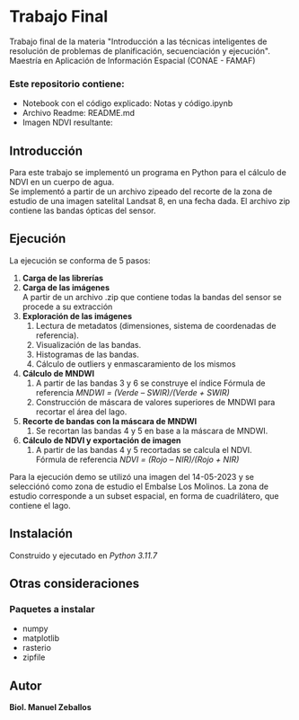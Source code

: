 # Trabajo Final  
Trabajo final de la materia "Introducción a las técnicas inteligentes de resolución de problemas de planificación, secuenciación y ejecución". Maestría en Aplicación de Información Espacial (CONAE - FAMAF)
### Este repositorio contiene:
- Notebook con el código explicado: Notas y código.ipynb
- Archivo Readme: README.md
- Imagen NDVI resultante: 
## Introducción  
Para este trabajo se implementó un programa en Python para el cálculo de NDVI en un cuerpo de agua.  
Se implementó a partir de un archivo zipeado del recorte de la zona de estudio de una imagen satelital Landsat 8, en una fecha dada. El archivo zip contiene las bandas ópticas del sensor.
## Ejecución
La ejecución se conforma de 5 pasos:
1. **Carga de las librerías**
2. **Carga de las imágenes**  
    A partir de un archivo .zip que contiene todas la bandas del sensor se procede a su extracción
3. **Exploración de las imágenes**
   1. Lectura de metadatos (dimensiones, sistema de coordenadas de referencia).
   2. Visualización de las bandas.
   3. Histogramas de las bandas.
   4. Cálculo de outliers y enmascaramiento de los mismos
4. **Cálculo de MNDWI**
   1. A partir de las bandas 3 y 6 se construye el índice
   Fórmula de referencia *MNDWI = (Verde – SWIR)/(Verde + SWIR)*   
   2. Construcción de máscara de valores superiores de MNDWI para recortar el área del lago.
5. **Recorte de bandas con la máscara de MNDWI**
   1. Se recortan las bandas 4 y 5 en base a la máscara de MNDWI.
6. **Cálculo de NDVI y exportación de imagen**
   1. A partir de las bandas 4 y 5 recortadas se calcula el NDVI.  
   Fórmula de referencia *NDVI = (Rojo – NIR)/(Rojo + NIR)*

Para la ejecución demo se utilizó una imagen del 14-05-2023 y se selecciónó como zona de estudio el Embalse Los Molinos. La zona de estudio corresponde a un subset espacial, en forma de cuadrilátero, que contiene el lago.
## Instalación  
Construido y ejecutado en *Python 3.11.7*
## Otras consideraciones  
### Paquetes a instalar
- numpy  
- matplotlib  
- rasterio  
- zipfile  
## Autor  
**Biol. Manuel Zeballos**